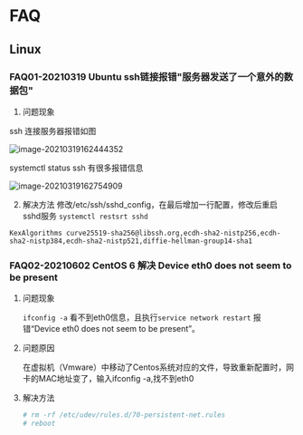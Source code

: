 # FAQ

## Linux

### FAQ01-20210319 Ubuntu ssh链接报错"服务器发送了一个意外的数据包"

1. 问题现象

ssh 连接服务器报错如图

 ![image-20210319162444352](https://cdn.jsdelivr.net/gh/snailshadow/img/img/20210319162605.png)

systemctl status ssh 有很多报错信息

![image-20210319162754909](https://cdn.jsdelivr.net/gh/snailshadow/img/img/20210319162755.png)

2. 解决方法
   修改/etc/ssh/sshd_config，在最后增加一行配置，修改后重启sshd服务 `systemctl restsrt sshd`

```
KexAlgorithms curve25519-sha256@libssh.org,ecdh-sha2-nistp256,ecdh-sha2-nistp384,ecdh-sha2-nistp521,diffie-hellman-group14-sha1
```



### FAQ02-20210602 CentOS 6 解决 Device eth0 does not seem to be present

1. 问题现象

   `ifconfig -a` 看不到eth0信息，且执行`service network restart` 报错“Device eth0 does not seem to be present”。

2. 问题原因

   在虚拟机（Vmware）中移动了Centos系统对应的文件，导致重新配置时，网卡的MAC地址变了，输入ifconfig -a,找不到eth0

3. 解决方法

   ```bash
   # rm -rf /etc/udev/rules.d/70-persistent-net.rules
   # reboot
   ```

   



